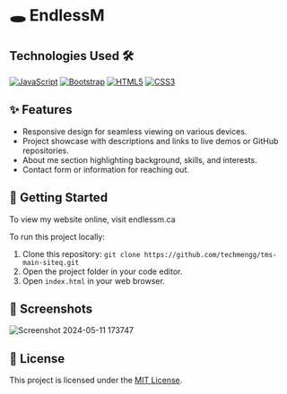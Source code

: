 # 🕳️ EndlessM

## Technologies Used 🛠️

[![JavaScript](https://img.shields.io/badge/-JavaScript-yellow?style=flat-square)](https://www.javascript.com/)
[![Bootstrap](https://img.shields.io/badge/-Bootstrap-blue?style=flat-square)](https://getbootstrap.com/)
[![HTML5](https://img.shields.io/badge/-HTML5-orange?style=flat-square)](https://developer.mozilla.org/en-US/docs/Web/HTML)
[![CSS3](https://img.shields.io/badge/-CSS3-blueviolet?style=flat-square)](https://developer.mozilla.org/en-US/docs/Web/CSS)

## ✨ Features

- Responsive design for seamless viewing on various devices.
- Project showcase with descriptions and links to live demos or GitHub repositories.
- About me section highlighting background, skills, and interests.
- Contact form or information for reaching out.

## 🚀 Getting Started

To view my website online, visit endlessm.ca

To run this project locally:

1. Clone this repository: `git clone https://github.com/techmengg/tms-main-siteq.git`
2. Open the project folder in your code editor.
3. Open `index.html` in your web browser.

## 📸 Screenshots

![Screenshot 2024-05-11 173747](https://github.com/techmengg/tms-main-siteq/assets/125338813/9dcda60b-93d4-43c7-a65a-515f1db32601)

## 📝 License

This project is licensed under the [MIT License](LICENSE).
